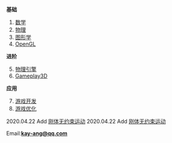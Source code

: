    

**基础**  

1. [数学](math/index.md)  
2. [物理](physics/index.md)  
3. [图形学](compute_graphic/index.md)  
4. [OpenGL](opengl/index.md)  

**进阶**  

5. [物理引擎](physic_engine/index.md)  
6. [Gameplay3D](gameplayer3d/index.md)  

**应用**  

7. [游戏开发](game_develop/index.md)
8. [游戏优化](game_optimize/index.md)



2020.04.22 Add [刚体无约束运动](physics/non_constraint/non_constraint.md)
2020.04.22 Add [刚体无约束运动](physics/collision_constraint/collision_constraint.md)

Email:**kay-ang@qq.com**  

